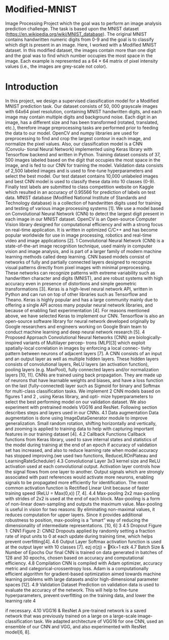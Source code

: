 # Modified-MNIST
Image Processing Project which the goal was to perform an image analysis prediction challenge. The task is based upon the MNIST dataset (https://en.wikipedia.org/wiki/MNIST_database). The original MNIST contains handwritten numeric digits from 0-9 and the goal is to classify which digit is present in an image. Here, I worked with a Modified MNIST dataset. In this modified dataset, the images contain more than one digit and the goal was to find which number occupies the most space in the image. Each example is represented as a 64 × 64 matrix of pixel intensity values (i.e., the images are grey-scale not color).
# Introduction
In this project, we design a supervised classification model for a Modified MNIST prediction task. Our dataset consists of 50, 000 grayscale images with 64x64 pixel resolution, containing MNIST handwritten digits, and each image may contain multiple digits and background noise. Each digit in an image, has a different size and has been transformed (rotated, translated, etc.), therefore image preprocessing tasks are performed prior to feeding the data to our model. OpenCV and numpy libraries are used for preprocessing to find and crop the largest contour in each image, and normalize the pixel values. Also, our classification model is a CNN (Convolu- tional Neural Network) implemented using Keras library with Tensorflow backend and written in Python. Training dataset consists of 37, 500 images labeled based on the digit that occupies the most space in the image, and is fed to our CNN for training the model. Validation data consists of 2,500 labeled images and is used to fine-tune hyperparameters and select the best model. Our test dataset contains 10,000 unlabeled images and best CNN model is used to classify these data into 10 classes (0-9). Finally test labels are submitted to class competition website on Kaggle which resulted in an accuracy of 0.95566 for prediction of labels on test data.
MNIST database (Modified National Institute of Standards and Technology database) is a collection of handwritten digits used for training and testing of various image processing systems [1]. We use a model based on Convolutional Neural Network (CNN) to detect the largest digit present in each image in our MNIST dataset.
OpenCV is an Open-source Computer Vision library designed for computational efficiency and with a strong focus on real-time application. It is written in optimized C/C++ and has become popular worldwide for use in image processing, robotics and real-time video and image applications [2].
1
Convolutional Neural Network (CNN) is a state-of-the-art image recognition technique, used mainly in computer vision and image analysis, and is part of a larger family of modern machine learning methods called deep learning. CNN based models consist of networks of fully and partially connected layers designed to recognize visual patterns directly from pixel images with minimal preprocessing. These networks can recognize patterns with extreme variability such as handwritten character and digits (MNIST), and are robust systems with high accuracy even in presence of distortions and simple geometric transformations [3].
Keras is a high-level neural network API, written in Python and can run on top of other libraries such as Tensorflow and Theano. Keras is highly popular and has a large community mainly due to offering a single API across many popular neural network libraries, and because of enabling fast experimentation [4]. For reasons mentioned above, we have selected Keras to implement our CNN.
Tensorflow is also an open-source software library for neural network developed originally by Google researchers and engineers working on Google Brain team to conduct machine learning and deep neural network research [5].
4 Proposed Approach
Convolutional Neural Networks (CNN) are biologically-inspired variants of Multilayer percep- trons (MLP)[3] which exploit spatially-local correlation in images by enforcing a local connec- tivity pattern between neurons of adjacent layers [7]. A CNN consists of an input and an output layer as well as multiple hidden layers. These hidden layers consists of convolutional layers, ReLU layers (an activation function), pooling layers (e.g. MaxPool), fully connected layers and/or normalization layers [10, 11]. CNNs are trained using back propagation. They are made up of neurons that have learnable weights and biases, and have a loss function on the last (fully-connected) layer such as Sigmoid for binary and Softmax for multi-class classification tasks. We implement 2 CNN models based on figures 1 and 2 , using Keras library, and opti- mize hyperparameters to select the best performing model on our validation dataset. We also experiment with pretrained models VGG16 and ResNet. Following section describes steps and layers used in our CNNs.
4.1 Data augmentation
Data augmentation is done using ImageDataGenerator module to improve generalization. Small random rotation, shifting horizontally and vertically, and zooming is applied to training data to help with capturing important features in our training dataset [4].
4.2 Callback Functions
Callback functions from Keras library, used to save internal states and statistics of the model during training at the end of an epoch if accuracy of validation set has increased, and also to reduce learning rate when model accuracy has stopped improving.(we used two functions, ReduceLROnPlateau and LearningRateScheduler)
4.3 Convolutional Layer
3x3 kernel size and ReLU activation used at each convolutional output. Activation layer controls how the signal flows from one layer to another. Output signals which are strongly associated with past references would activate more neurons, enabling signals to be propagated more efficiently for identification. The most common activation function is Rectified Linear Unit because of faster training speed (ReLU = Max(0,x)) [7, 4].
4.4 Max-pooling
2x2 max-pooling with strides of 2x2 is used at the end of each block. Max-pooling is a form of non-linear down-sampling and outputs the maximum value. Max-pooling is useful in vision for two reasons: By eliminating non-maximal values, it reduces computation for upper layers. Since it provides additional robustness to position, max-pooling is a “smart” way of reducing the dimensionality of intermediate representations. [10, 6]
3
 4.5 Dropout
Figure 1: CNN1
 Figure 2: CNN2
Dropouts applied by randomly setting a fraction rate of input units to 0 at each update during training time, which helps prevent overfitting[4].
4.6 Output Layer
Softmax activation function is used at the output layer with 10 classes [7].
ezj σ(zj) = 􏰂Kk=1 ezk
4.7 Batch Size & Number of Epochs
Our final CNN is trained on data generated in batches of 128 and 30 epochs, chosen based on accuracy and computational efficiency.
4.8 Compilation
CNN is compiled with Adam optimizer, accuracy metric and categorical-crossentropy loss. Adam is a computationally efficient algorithm for gradient-based optimization aimed towards machine learning problems with large datasets and/or high-dimensional parameter spaces [12].
4.9 Validation Dataset
Prediction on validation data is used to evaluate the accuracy of the network. This will help to fine-tune hyperparameters, prevent overfitting on the training data, and lower the learning rate
 4

if necessary.
4.10 VGG16 & ResNet
A pre-trained network is a saved network that was previously trained on a large on a large-scale image-classification task. We adapted architecture of VGG16 for one CNN, used an ensemble of our CNN and VGG, and also experimented with ResNet model[6, 8].
